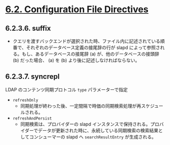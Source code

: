 # [6.2. Configuration File Directives](https://www.openldap.org/doc/admin26/slapdconfig.html#Configuration%20File%20Directives)

## 6.2.3.6. suffix <dn suffix>

- クエリを渡すバックエンドが選択された時、ファイル内に記述されている順番で、それぞれのデータベース定義の接尾辞の行が slapd によって参照される。もし、あるデータベースの接尾辞 (a) が、他のデータベースの接頭辞 (b) だった場合、 (a) を (b) より後に記述しなければならない。

## 6.2.3.7. syncrepl

LDAP のコンテンツ同期プロトコル
`type` パラメーターで指定

- `refreshOnly`
  - 同期処理が終わった後、一定間隔で時価の同期検索処理が再スケジュールされる。
- `refreshAndPersist`
  - 同期検索は、プロバイダーの slapd インスタンスで保持される。プロバイダーでデータが更新された時に、永続している同期検索の検索結果としてコンシューマーの slapd へ `searchResultEntry` が生成される。
